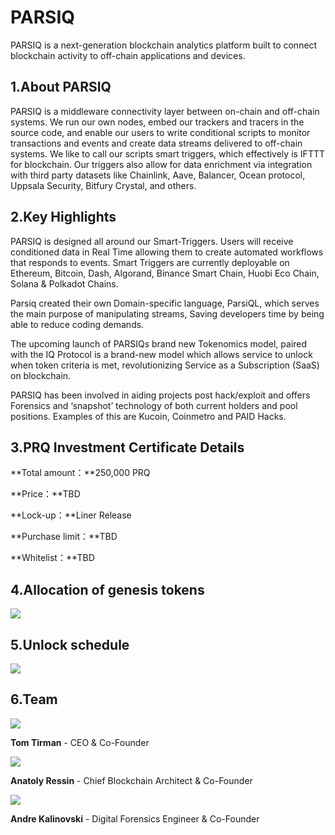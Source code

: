 # PARSIQ

PARSIQ is a next-generation blockchain analytics platform built to connect blockchain activity to off-chain applications and devices.



## 1.About PARSIQ

PARSIQ is a middleware connectivity layer between on-chain and off-chain systems. We run our own nodes, embed our trackers and tracers in the source code, and enable our users to write conditional scripts to monitor transactions and events and create data streams delivered to off-chain systems. We like to call our scripts smart triggers, which effectively is IFTTT for blockchain. Our triggers also allow for data enrichment via integration with third party datasets like Chainlink, Aave, Balancer, Ocean protocol, Uppsala Security, Bitfury Crystal, and others.



## 2.Key Highlights

PARSIQ is designed all around our Smart-Triggers. Users will receive conditioned data in Real Time allowing them to create automated workflows that responds to events. Smart Triggers are currently deployable on Ethereum, Bitcoin, Dash, Algorand, Binance Smart Chain, Huobi Eco Chain, Solana & Polkadot Chains.

Parsiq created their own Domain-specific language, ParsiQL, which serves the main purpose of manipulating streams, Saving developers time by being able to reduce coding demands.

The upcoming launch of PARSIQs brand new Tokenomics model, paired with the IQ Protocol is a brand-new model which allows service to unlock when token criteria is met, revolutionizing Service as a Subscription (SaaS) on blockchain.

PARSIQ has been involved in aiding projects post hack/exploit and offers Forensics and ‘snapshot’ technology of both current holders and pool positions. Examples of this are Kucoin, Coinmetro and PAID Hacks.



## 3.PRQ Investment Certificate Details

**Total amount：**250,000 PRQ

**Price：**TBD

**Lock-up：**Liner Release

**Purchase limit：**TBD

**Whitelist：**TBD



## 4.Allocation of genesis tokens

<img src="https://ic-market-projects.solv.finance/images/PRQ/PRQ allocation.png" />





## 5.Unlock schedule

<img src="https://ic-market-projects.solv.finance/images/PRQ/PRQ schedule.png" />





## 6.Team



<img src="https://ic-market-projects.solv.finance/images/PRQ/prq team1.png"  />

**Tom Tirman** - CEO & Co-Founder





<img src="https://ic-market-projects.solv.finance/images/PRQ/prq team2.png" />

**Anatoly Ressin** - Chief Blockchain Architect & Co-Founder





<img src="https://ic-market-projects.solv.finance/images/PRQ/prq team3.png" />

**Andre Kalinovski** - Digital Forensics Engineer & Co-Founder


